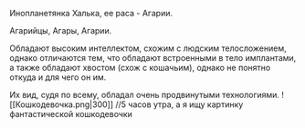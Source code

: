 Инопланетянка Халька, ее раса - Агарии. 

Агарийцы, Агары, Агарии.
  
Обладают высоким интеллектом, схожим с людским телосложением, однако отличаются тем, что обладают встроенными в тело имплантами, а также обладают хвостом (схож с кошачьим), однако не понятно откуда и для чего он им.

Их вид, судя по всему, обладал очень продвинутыми технологиями.
![[Кошкодевочка.png|300]]
//5 часов утра, а я ищу картинку фантастической кошкодевочки